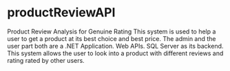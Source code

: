 # productReviewAPI
Product Review Analysis for Genuine Rating  This system is used to help a user to get a product at its best choice and best price. The admin and the user part both are a .NET Application. Web APIs. SQL Server as its backend. This system allows the user to look into a product with different reviews and rating rated by other users.

